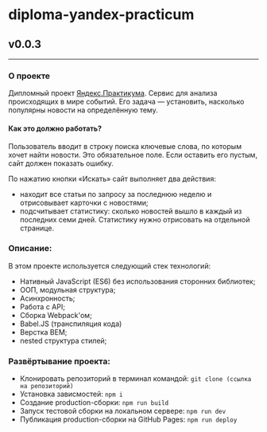 # diploma-yandex-practicum
## v0.0.3
---

### О проекте
Дипломный проект [Яндекс.Практикума](https://praktikum.yandex.ru/web). Cервис для анализа происходящих в мире событий. Его задача — установить, насколько популярны новости на определённую тему.

#### Как это должно работать?
Пользователь вводит в строку поиска ключевые слова, по которым хочет найти новости. Это обязательное поле. Если оставить его пустым, сайт должен показать ошибку.

По нажатию кнопки «Искать» сайт выполняет два действия:
* находит все статьи по запросу за последнюю неделю и отрисовывает карточки с новостями;
* подсчитывает статистику: сколько новостей вышло в каждый из последних семи дней. Статистику нужно отрисовать на отдельной странице.

### Описание:
В этом проекте используется следующий стек технологий:

* Нативный JavaScript (ES6) без использования сторонних библиотек;
* ООП, модульная структура;
* Асинхронность;
* Работа с API;
* Сборка Webpack'ом;
* Babel.JS (транспиляция кода)
* Верстка BEM;
* nested структура стилей;

### Развёртывание проекта:
* Клонировать репозиторий в терминал командой: ```git clone (ссылка на репозиторий)```
* Установка зависмостей: ```npm i```
* Создание production-сборки: ```npm run build```
* Запуск тестовой сборки на локальном сервере: ```npm run dev```
* Публикация production-сборки на GitHub Pages: ```npm run deploy```